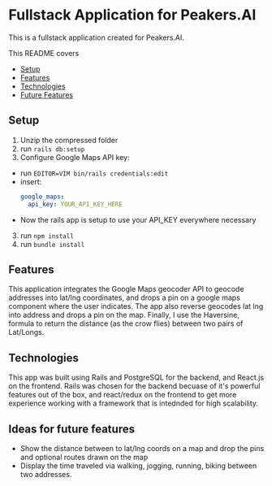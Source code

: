 # Fullstack Application for Peakers.AI

This is a fullstack application created for Peakers.AI.

This README covers

- [Setup](setup)
- [Features](features)
- [Technologies](Technologies)
- [Future Features](Future&%20Features)

## Setup
1) Unzip the compressed folder
2) run `rails db:setup`
3) Configure Google Maps API key:
  - run `EDITOR=VIM bin/rails credentials:edit`
  - insert:
    ```yml
    google_maps:
      api_key: YOUR_API_KEY_HERE
    ```
  - Now the rails app is setup to use your API_KEY everywhere necessary
3) run `npm install`
4) run `bundle install`

## Features
This application integrates the Google Maps geocoder API to geocode addresses into lat/lng
coordinates, and drops a pin on a google maps component where the user indicates. The app
also reverse geocodes lat lng into address and drops a pin on the map. Finally, I use the Haversine,
formula to return the distance (as the crow flies) between two pairs of Lat/Longs.


## Technologies
This app was built using Rails and PostgreSQL for the backend, and React.js on the frontend. Rails was chosen for the backend becuase of it's powerful features out of the box, and react/redux on the frontend to get more experience working with a framework that is intednded for high scalability.


## Ideas for future features
  - Show the distance between to lat/lng coords on a map and drop the pins and optional routes drawn on the map
  - Display the time traveled via walking, jogging, running, biking between two addresses.